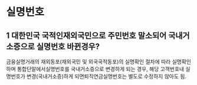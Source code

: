 # 실명번호
## 1 대한민국 국적인재외국민으로 주민번호 말소되어 국내거소증으로 실명번호 바뀐경우?
금융실명거래의 재외동포(재외국민 및 외국국적동포)의 실명확인 절차에 따라 실명확인하며 통합단말에서실명번호를 국내거소증으로 변경하게 되는 경우, 해당 고객번호내 실명번호가 변경(국내거소증)하게 되면퇴직연금실명번호는 별도로 수정하지 않아도 됨.
